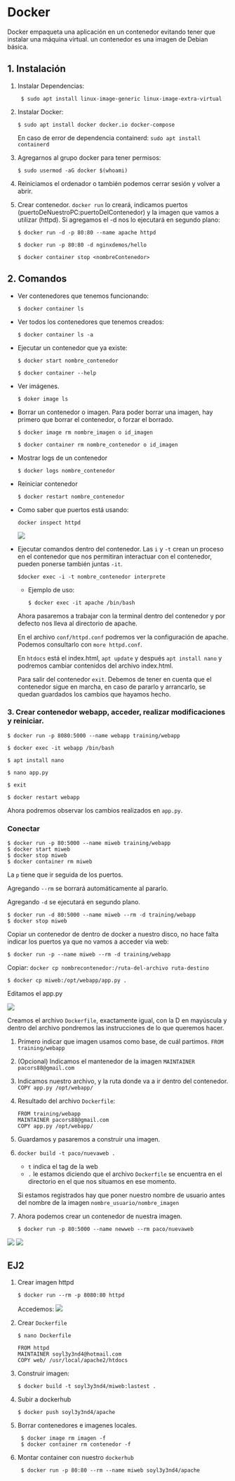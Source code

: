 # Docker

Docker empaqueta una aplicación en un contenedor evitando tener que instalar una máquina virtual.
un contenedor es una imagen de Debian básica.


## 1. **Instalación**

1. Instalar Dependencias:
   ~~~
    $ sudo apt install linux-image-generic linux-image-extra-virtual
   ~~~

2. Instalar Docker:
   ~~~
   $ sudo apt install docker docker.io docker-compose
   ~~~

   En caso de error de dependencia containerd: `sudo apt install containerd`

3. Agregarnos al grupo docker para tener permisos:
   ~~~
   $ sudo usermod -aG docker $(whoami)
   ~~~

4. Reiniciamos el ordenador o también podemos cerrar sesión y volver a abrir.


5. Crear contenedor. `docker run` lo creará, indicamos puertos (puertoDeNuestroPC:puertoDelContenedor) y la imagen que vamos a utilizar (httpd). Si agregamos el -d nos lo ejecutará en segundo plano:
   ~~~
   $ docker run -d -p 80:80 --name apache httpd

   $ docker run -p 80:80 -d nginxdemos/hello

   $ docker container stop <nombreContenedor>
   ~~~

## 2. **Comandos**
- Ver contenedores que tenemos funcionando:
  ~~~
  $ docker container ls
  ~~~

- Ver todos los contenedores que tenemos creados:
  ~~~
  $ docker container ls -a
  ~~~
  
- Ejecutar un contenedor que ya existe:
  ~~~
  $ docker start nombre_contenedor

  $ docker container --help
  ~~~

- Ver imágenes. 
   ~~~
   $ doker image ls
   ~~~

- Borrar un contenedor o imagen. Para poder borrar una imagen, hay primero que borrar el contenedor, o forzar el borrado.
  ~~~
  $ docker image rm nombre_imagen o id_imagen

  $ docker container rm nombre_contenedor o id_imagen
  ~~~

- Mostrar logs de un contenedor
   ~~~
   $ docker logs nombre_contenedor
   ~~~

- Reiniciar contenedor
   ~~~
   $ docker restart nombre_contenedor
   ~~~

- Como saber que puertos está usando:
  ~~~
  docker inspect httpd
  ~~~
  ![](,/../img/captura1.png)


- Ejecutar comandos dentro del contenedor. Las `i` y `-t` crean un proceso en el contenedor que nos permitiran interactuar con el contenedor, pueden ponerse también juntas `-it`. 

  ~~~
  $docker exec -i -t nombre_contenedor interprete
  ~~~

  - Ejemplo de uso:
    ~~~
    $ docker exec -it apache /bin/bash
    ~~~

  Ahora pasaremos a trabajar con la terminal dentro del contenedor y por defecto nos lleva al directorio de apache.

  En el archivo `conf/httpd.conf` podremos ver la configuración de apache. Podemos consultarlo con `more httpd.conf`.


  En `htdocs` está el index.html, `apt update` y después `apt install nano` y podremos cambiar contenidos del archivo index.html.

  Para salir del contenedor `exit`. Debemos de tener en cuenta que el contenedor sigue en marcha, en caso de pararlo y arrancarlo, se quedan guardados los cambios que hayamos hecho.

### 3. Crear contenedor webapp, acceder, realizar modificaciones y reiniciar.

  ~~~
  $ docker run -p 8080:5000 --name webapp training/webapp

  $ docker exec -it webapp /bin/bash

  $ apt install nano

  $ nano app.py

  $ exit

  $ docker restart webapp
  ~~~

  Ahora podremos observar los cambios realizados en `app.py`.


### Conectar
~~~
$ docker run -p 80:5000 --name miweb training/webapp
$ docker start miweb
$ docker stop miweb
$ docker container rm miweb
~~~

La `p` tiene que ir seguida de los puertos.

Agregando `--rm` se borrará automáticamente al pararlo.

Agregando `-d` se ejecutará en segundo plano.

~~~
$ docker run -d 80:5000 --name miweb --rm -d training/webapp
$ docker stop miweb
~~~

Copiar un contenedor de dentro de docker a nuestro disco, no hace falta indicar los puertos ya que no vamos a acceder via web:

~~~
$ docker run -p --name miweb --rm -d training/webapp
~~~

Copiar:
`docker cp nombrecontenedor:/ruta-del-archivo ruta-destino`
~~~
$ docker cp miweb:/opt/webapp/app.py .
~~~

Editamos el app.py

![](img/captura2.png)

Creamos el archivo `Dockerfile`, exactamente igual, con la D en mayúscula y dentro del archivo pondremos las instrucciones de lo que queremos hacer.

1. Primero indicar que imagen usamos como base, de cuál partimos. `FROM training/webapp`
2. (Opcional) Indicamos el mantenedor de la imagen `MAINTAINER pacors88@gmail.com`
3. Indicamos nuestro archivo, y la ruta donde va a ir dentro del contenedor. `COPY app.py /opt/webapp/`
4. Resultado del archivo `Dockerfile`:
   ~~~
   FROM training/webapp
   MAINTAINER pacors88@gmail.com
   COPY app.py /opt/webapp/
   ~~~
5. Guardamos y pasaremos a construir una imagen.

6. `docker build -t paco/nuevaweb .`
   - `t` indica el tag de la web
   - `.` le estamos diciendo que el archivo `Dockerfile` se encuentra en el directorio en el que nos situamos en ese momento.

   Si estamos registrados hay que poner nuestro nombre de usuario antes del nombre de la imagen `nombre_usuario/nombre_imagen`

7. Ahora podemos crear un contenedor de nuestra imagen.
   ~~~
   $ docker run -p 80:5000 --name newweb --rm paco/nuevaweb
   ~~~

![](img/captura3.png)
![](img/captura4.png)


## EJ2
1. Crear imagen httpd
    ~~~
    $ docker run --rm -p 8080:80 httpd
    ~~~
    Accedemos:
    ![](img/captura5.png)

2. Crear `Dockerfile`
   ~~~
   $ nano Dockerfile

   FROM httpd
   MAINTAINER soyl3y3nd4@hotmail.com
   COPY web/ /usr/local/apache2/htdocs
   ~~~

3. Construir imagen:
   ~~~
   $ docker build -t soyl3y3nd4/miweb:lastest .
   ~~~

4. Subir a dockerhub
   ~~~
   $ docker push soyl3y3nd4/apache
   ~~~

5. Borrar contenedores e imagenes locales.
   ~~~
    $ docker image rm imagen -f
    $ docker container rm contenedor -f
   ~~~
6. Montar container con nuestro `dockerhub`
   ~~~
    $ docker run -p 80:80 --rm --name miweb soyl3y3nd4/apache
   ~~~
  